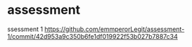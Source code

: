 # assessment

ssessment 1
https://github.com/emmperorLegit/assessment-1/commit/42d953a9c350b6fe1df019922f53b027b7887c34
